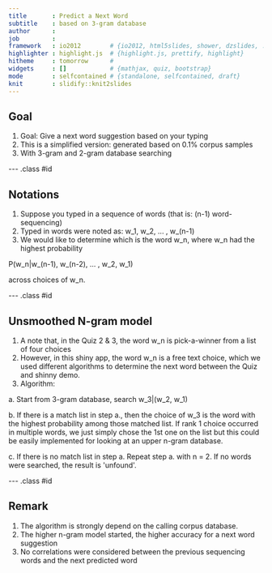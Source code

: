 ```yaml
---
title       : Predict a Next Word 
subtitle    : based on 3-gram database
author      : 
job         : 
framework   : io2012        # {io2012, html5slides, shower, dzslides, ...}
highlighter : highlight.js  # {highlight.js, prettify, highlight}
hitheme     : tomorrow      # 
widgets     : []            # {mathjax, quiz, bootstrap}
mode        : selfcontained # {standalone, selfcontained, draft}
knit        : slidify::knit2slides
---
```


## Goal

1. Goal: Give a next word suggestion based on your typing 
2. This is a simplified version: generated based on 0.1% corpus samples 
3. With 3-gram and 2-gram database searching

--- .class #id 

## Notations

1. Suppose you typed in a sequence of words (that is: (n-1) word-sequencing)
2. Typed in words were noted as: w_1, w_2, ... , w_(n-1) 
3. We would like to determine which is the word w_n, where w_n had the highest probability

P(w_n|w_(n-1), w_(n-2), ... , w_2, w_1) 

across choices of w_n.


--- .class #id 

## Unsmoothed N-gram model

1. A note that, in the Quiz 2 & 3, the word w_n is pick-a-winner from a list of four choices
2. However, in this shiny app, the word w_n is a free text choice, which we used different algorithms to determine the next word between the Quiz and shinny demo.
3. Algorithm: 

 a. Start from 3-gram database, search w_3|(w_2, w_1)
 
 b. If there is a match list in step a., then  the choice of w_3 is the word with the highest probability among those matched list. If rank 1 choice occurred in multiple words, we just simply chose the 1st one on the list but this could be easily implemented for looking at an upper n-gram database.
 
 c. If there is no match list in step a. Repeat step a. with n = 2. If no words were searched, the result is 'unfound'.

--- .class #id 



## Remark

1. The algorithm is strongly depend on the calling corpus database.
2. The higher n-gram model started, the higher accuracy for a next word suggestion
3. No correlations were considered between the previous sequencing words and the next predicted word
